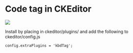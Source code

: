 Code tag in CKEditor
==============

![](http://imgur.com/LN0MAEZ.png)

Install by placing in ckeditor/plugins/ and add the following to ckeditor/config.js
    
    config.extraPlugins = 'kbdTag';